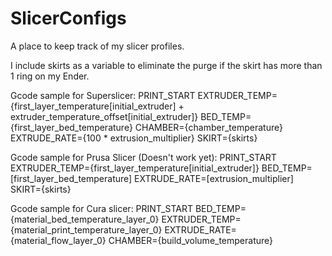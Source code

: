 # SlicerConfigs
A place to keep track of my slicer profiles.

I include skirts as a variable to eliminate the purge if the skirt has more than 1 ring on my Ender.

Gcode sample for Superslicer:
PRINT_START EXTRUDER_TEMP={first_layer_temperature[initial_extruder] + extruder_temperature_offset[initial_extruder]} BED_TEMP={first_layer_bed_temperature} CHAMBER={chamber_temperature} EXTRUDE_RATE={100 * extrusion_multiplier} SKIRT={skirts}

Gcode sample for Prusa Slicer (Doesn't work yet):
PRINT_START EXTRUDER_TEMP={first_layer_temperature[initial_extruder]} BED_TEMP=[first_layer_bed_temperature] EXTRUDE_RATE=[extrusion_multiplier] SKIRT={skirts}

Gcode sample for Cura slicer:
PRINT_START BED_TEMP={material_bed_temperature_layer_0} EXTRUDER_TEMP={material_print_temperature_layer_0} EXTRUDE_RATE={material_flow_layer_0} CHAMBER={build_volume_temperature} 
